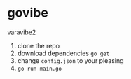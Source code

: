 # govibe
 varavibe2

1. clone the repo
2. download dependencies `go get`
3. change `config.json` to your pleasing
4. `go run main.go`
